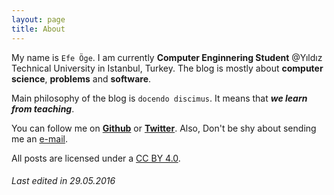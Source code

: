 ```yaml
---
layout: page
title: About
---
```


My name is `Efe Öge`. I am currently **Computer Enginnering Student** @Yıldız Technical University in Istanbul, Turkey. The blog is mostly about **computer science**, **problems** and **software**.

Main philosophy of the blog is `docendo discimus`. It means that ***we learn from teaching***.

You can follow me on **[Github](https://github.com/efe)** or **[Twitter](https://twitter.com/efeoge)**. Also, Don't be shy about sending me an [e-mail](http://www.google.com/recaptcha/mailhide/d?k=016S5i6CBkBjmH6P2b3aewUQ==&c=Si1mVaKRRzDqszorvN3xlw==).

All posts are licensed under a [CC BY 4.0](http://creativecommons.org/licenses/by/4.0/).

###### Last edited in 29.05.2016
